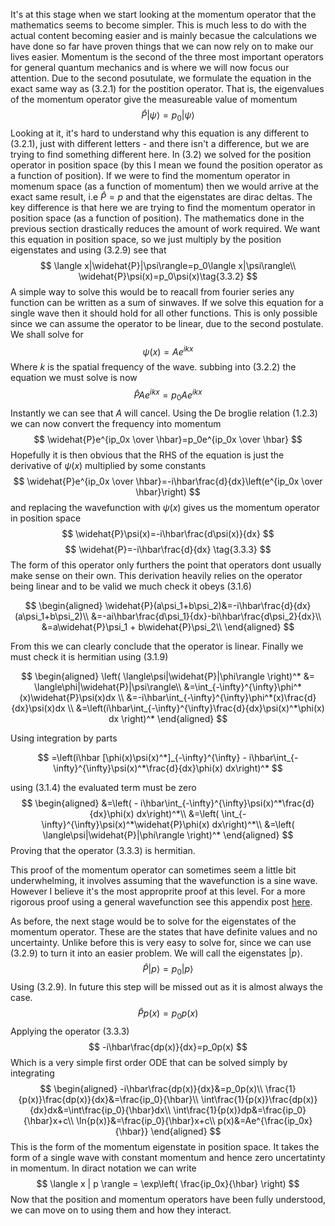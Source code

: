 It's at this stage when we start looking at the momentum operator that the mathematics seems to become simpler. This is much less to do with the actual content becoming easier and is mainly becasue the calculations we have done so far have proven things that we can now rely on to make our lives easier. Momentum is the second of the three most important operators for general quantum mechanics and is where we will now focus our attention. Due to the second posutulate, we formulate the equation in the exact same way as $(3.2.1)$ for the postition operator. That is, the eigenvalues of the momentum operator give the measureable value of momentum
$$
\widehat{P}|\psi\rangle=p_0|\psi\rangle \tag{3.3.1}
$$
Looking at it, it's hard to understand why this equation is any different to $(3.2.1)$, just with different letters - and there isn't a difference, but we are trying to find something different here. 
In $(3.2)$ we solved for the position operator in position space (by this I mean we found the position operator as a function of position). If we were to find the momentum operator in momenum space (as a function of momentum) then we would arrive at the exact same result, i.e $\widehat{P} = p$ and that the eigenstates are dirac deltas. The key difference is that here we are trying to find the momentum operator in position space (as a function of position). The mathematics done in the previous section drastically reduces the amount of work required. We want this equation in position space, so we just multiply by the position eigenstates and using $(3.2.9)$ see that
$$
\langle x|\widehat{P}|\psi\rangle=p_0\langle x|\psi\rangle\\
\widehat{P}\psi(x)=p_0\psi(x)\tag{3.3.2}
$$
A simple way to solve this would be to reacall from fourier series any function can be written as a sum of sinwaves. If we solve this equation for a single wave then it should hold for all other functions. This is only possible since we can assume the operator to be linear, due to the second postulate. We shall solve for
$$
\psi(x) = Ae^{ikx}
$$
Where $k$ is the spatial frequency of the wave.
subbing into $(3.2.2)$ the equation we must solve is now
$$
\widehat{P}Ae^{ikx}=p_0Ae^{ikx}
$$
Instantly we can see that $A$ will cancel. Using the De broglie relation $(1.2.3)$ we can now convert the frequency into momentum
$$
\widehat{P}e^{ip_0x \over \hbar}=p_0e^{ip_0x \over \hbar}
$$
Hopefully it is then obvious that the RHS of the equation is just the derivative of $\psi(x)$ multiplied by some constants
$$
\widehat{P}e^{ip_0x \over \hbar}=-i\hbar\frac{d}{dx}\left(e^{ip_0x \over \hbar}\right)
$$
and replacing the wavefunction with $\psi(x)$ gives us the momentum operator in position space
$$
\widehat{P}\psi(x)=-i\hbar\frac{d\psi(x)}{dx}
$$
$$
\widehat{P}=-i\hbar\frac{d}{dx} \tag{3.3.3}
$$
The form of this operator only furthers the point that operators dont usually make sense on their own. This derivation heavily relies on the operator being linear and to be valid we much check it obeys $(3.1.6)$

<div class="[style:largeEquation]">

$$
\begin{aligned}
\widehat{P}(a\psi_1+b\psi_2)&=-i\hbar\frac{d}{dx}(a\psi_1+b\psi_2)\\
&=-ai\hbar\frac{d\psi_1}{dx}-bi\hbar\frac{d\psi_2}{dx}\\
&=a\widehat{P}\psi_1 + b\widehat{P}\psi_2\\
\end{aligned}
$$
</div>

From this we can clearly conclude that the operator is linear. Finally we must check it is hermitian using $(3.1.9)$

<div class="[style:largeEquation]">

$$
\begin{aligned}
\left( \langle\psi|\widehat{P}|\phi\rangle \right)^* &= \langle\phi|\widehat{P}|\psi\rangle\\
&=\int_{-\infty}^{\infty}\phi^*(x)\widehat{P}\psi(x)dx \\
&=-i\hbar\int_{-\infty}^{\infty}\phi^*(x)\frac{d}{dx}\psi(x)dx \\
&=\left(i\hbar\int_{-\infty}^{\infty}\frac{d}{dx}\psi(x)^*\phi(x) dx \right)^*
\end{aligned}
$$
</div>

Using integration by parts

<div class="[style:largeEquation]">

$$
=\left(i\hbar [\phi(x)\psi(x)^*]_{-\infty}^{\infty} - i\hbar\int_{-\infty}^{\infty}\psi(x)^*\frac{d}{dx}\phi(x) dx\right)^*
$$
</div>

using $(3.1.4)$ the evaluated term must be zero
$$
\begin{aligned}
&=\left( - i\hbar\int_{-\infty}^{\infty}\psi(x)^*\frac{d}{dx}\phi(x) dx\right)^*\\
&=\left( \int_{-\infty}^{\infty}\psi(x)^*\widehat{P}\phi(x) dx\right)^*\\
&=\left( \langle\psi|\widehat{P}|\phi\rangle \right)^*
\end{aligned}
$$
Proving that the operator $(3.3.3)$ is hermitian.

This proof of the momentum operator can sometimes seem a little bit underwhelming, it involves assuming that the wavefunction is a sine wave. However I believe it's the most approprite proof at this level. For a more rigorous proof using a general wavefunction see this appendix post [here]('#').


As before, the next stage would be to solve for the eigenstates of the momentum operator. These are the states that have definite values and no uncertainty. Unlike before this is very easy to solve for, since we can use $(3.2.9)$ to turn it into an easier problem. We will call the eigenstates $|p\rangle$. 
$$
\widehat{P}|p\rangle=p_0|p\rangle
$$
Using $(3.2.9)$. In future this step will be missed out as it is almost always the case.
$$
\widehat{P}p(x)=p_0p(x)
$$
Applying the operator $(3.3.3)$
$$
-i\hbar\frac{dp(x)}{dx}=p_0p(x)
$$
Which is a very simple first order ODE that can be solved simply by integrating
$$
\begin{aligned}
-i\hbar\frac{dp(x)}{dx}&=p_0p(x)\\
\frac{1}{p(x)}\frac{dp(x)}{dx}&=\frac{ip_0}{\hbar}\\
\int\frac{1}{p(x)}\frac{dp(x)}{dx}dx&=\int\frac{ip_0}{\hbar}dx\\
\int\frac{1}{p(x)}dp&=\frac{ip_0}{\hbar}x+c\\
\ln{p(x)}&=\frac{ip_0}{\hbar}x+c\\
p(x)&=Ae^{\frac{ip_0x}{\hbar}}
\end{aligned}
$$
This is the form of the momentum eigenstate in position space. It takes the form of a single wave with constant momentum and hence zero uncertatinty in momentum. In diract notation we can write 
$$
\langle x | p \rangle = \exp\left( \frac{ip_0x}{\hbar} \right)
$$
Now that the position and momentum operators have been fully understood, we can move on to using them and how they interact.
